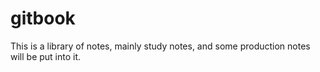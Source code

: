# gitbook

This is a library of notes, mainly study notes, and some production notes will be put into it.
